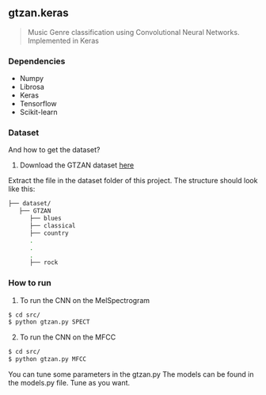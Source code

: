 ## gtzan.keras

>  Music Genre classification using Convolutional Neural Networks. Implemented in Keras

### Dependencies

* Numpy
* Librosa
* Keras
* Tensorflow
* Scikit-learn

### Dataset

And how to get the dataset?

1. Download the GTZAN dataset [here](http://opihi.cs.uvic.ca/sound/genres.tar.gz)

Extract the file in the dataset folder of this project. The structure should look like this:

```bash
├── dataset/
   ├── GTZAN
      ├── blues
      ├── classical
      ├── country
      .
      .
      .
      ├── rock
```

### How to run

1. To run the CNN on the MelSpectrogram

```bash
$ cd src/
$ python gtzan.py SPECT
```

2. To run the CNN on the MFCC

```bash
$ cd src/
$ python gtzan.py MFCC
```

You can tune some parameters in the gtzan.py
The models can be found in the models.py file. Tune as you want.